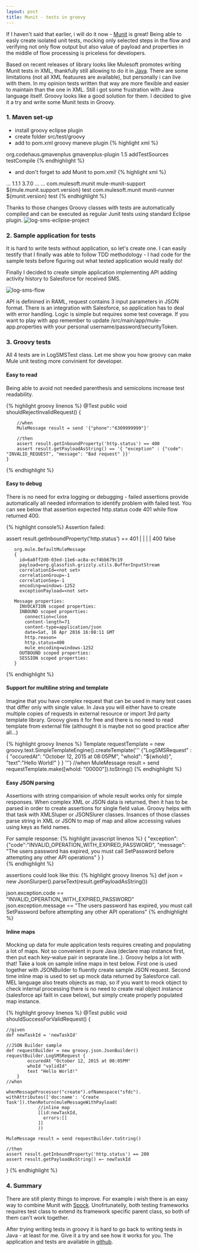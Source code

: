 ```yaml
---
layout: post
title: Munit - tests in groovy
---
```

If I haven't said that earlier, i will do it now - [Munit](https://docs.mulesoft.com/munit/v/1.1.1/) is great! Being able to easly create isolated unit tests, mocking only selected steps in the flow and verifying not only flow output but also value of payload and properties in the middle of flow processing is priceless for developers.

Based on recent releases of library looks like Mulesoft promotes writing Munit tests in XML, thankfully still allowing to do it in [Java](https://docs.mulesoft.com/munit/v/1.1.1/munit-tests-with-java). There are some limitations (not all XML featuures are available), but personally i can live with them. In my opinion tests written that way are more flexible and easier to maintain than the one in XML.
Still i got some frustration with Java language itself. Groovy looks like a good solution for them. I decided to give it a try and write some Munit tests in Groovy.

### 1. Maven set-up

- install groovy eclipse plugin
- create folder src/test/groovy
- add to pom.xml groovy maneve plugin
{% highlight xml %}
<plugin>
    <groupId>org.codehaus.gmavenplus</groupId>
    <artifactId>gmavenplus-plugin</artifactId>
    <version>1.5</version>
    <executions>
        <execution>
            <goals>
                <goal>addTestSources</goal>
                <goal>testCompile</goal>
            </goals>
        </execution>
    </executions>
</plugin>
{% endhighlight %}

- and don't forget to add Munit to pom.xml!
{% highlight xml %}
<properties>
...
	  <munit.version>1.1.1</munit.version>
		<mule.munit.support.version>3.7.0</mule.munit.support.version>
</properties>
...
<dependencies>
...
<dependency>
		   <groupId>com.mulesoft.munit</groupId>
		    <artifactId>mule-munit-support</artifactId>
		    <version>${mule.munit.support.version}</version>
		    <scope>test</scope>
		</dependency>
		<dependency>
		    <groupId>com.mulesoft.munit</groupId>
		    <artifactId>munit-runner</artifactId>
		    <version>${munit.version}</version>
		    <scope>test</scope>
		</dependency>
</dependencies>
{% endhighlight %}

Thanks to those changes Groovy classes with tests are automatically compiled and can be executed as regular Junit tests using standard Eclipse plugin.
![log-sms-eclipse-project](/images/munit-in-groovy/log-sms-eclipse-project.PNG "Log SMS Eclipse project")

### 2. Sample application for tests

It is hard to write tests without application, so let's create one. I can easily testify that I finally was able to follow TDD methodology - I had code for the sample tests before figuring out what tested application would really do!

Finally I decided to create simple application implementing API adding activity history to Salesforce for received SMS.

![log-sms-flow](/images/munit-in-groovy/log-sms-flow.PNG "Log SMS flow")

API is definined in RAML, request contains 3 input parameters in JSON format. There is an integration with Salesforce, so application has to deal with error handling. Logic is simple but requires some test coverage. If you want to play with app remember to update /src/main/app/mule-app.properties with your personal username/password/securityToken.

### 3. Groovy tests
All 4 tests are in LogSMSTest class. Let me show you how groovy can make Mule unit testing more convinient for developer.

#### Easy to read
Being able to avoid not needed parenthesis and semicolons increase test readability.

{% highlight groovy linenos %}
@Test
	public void shouldRejectInvalidRequest() {

		//when											
		MuleMessage result = send '{"phone":"6309999999"}'

		//then
		assert result.getInboundProperty('http.status') == 400
		assert result.getPayloadAsString() == '{ "exception" : {"code": "INVALID_REQUEST", "message": "Bad request" }}'		
	}
{% endhighlight %}

#### Easy to debug
There is no need for extra logging or debugging - failed assertions provide automatically all needed information to identify problem with failed test. You can see below that assertion expected http.status code 401 while flow returned 400.

{% highlight console%}
Assertion failed:

assert result.getInboundProperty('http.status') == 401
       |      |                                 |
       |      400                               false

       org.mule.DefaultMuleMessage
       {
         id=6a8ff2d0-03ed-11e6-ac8a-ecf4bb679c19
         payload=org.glassfish.grizzly.utils.BufferInputStream
         correlationId=<not set>
         correlationGroup=-1
         correlationSeq=-1
         encoding=windows-1252
         exceptionPayload=<not set>

       Message properties:
         INVOCATION scoped properties:
         INBOUND scoped properties:
           connection=close
           content-length=71
           content-type=application/json
           date=Sat, 16 Apr 2016 16:08:11 GMT
           http.reason=
           http.status=400
           mule_encoding=windows-1252
         OUTBOUND scoped properties:
         SESSION scoped properties:
       }
{% endhighlight %}

#### Support for multiline string and template
Imagine that you have complex request that can be used in many test cases that differ only with single value. In Java you will either have to create multiple copies of requests in external resource or import 3rd party template library. Groovy gives it for free and there is no need to read template from external file (althought it is maybe not so good practice after all...)

{% highlight groovy linenos %}
	Template requestTemplate = new groovy.text.SimpleTemplateEngine().createTemplate('''
		 {"LogSMSRequest" :
			{
			"occuredAt": "October 12, 2015 at 08:05PM",
			"whoId": "${whoId}",
			"text":"Hello World!"
			}
			 }
		''')
	//when
	MuleMessage result = send requestTemplate.make([whoId: "00000"]).toString()
	{% endhighlight %}

#### Easy JSON parsing
Assertions with string comparision of whole result works only for simple responses. When complex XML or JSON data is returned, then it has to be parsed in order to create assertions for single field value. Groovy helps with that task with XMLSluper or JSONSlurer classes. Insances of those classes parse string in XML or JSON to map of map and allow accessing values using keys as field names.

For sample response:
{% highlight javascript linenos %}
{ "exception":
	{"code":"INVALID_OPERATION_WITH_EXPIRED_PASSWORD",
	"message": "The users password has expired, you must call SetPassword before attempting any other API operations" }
}   
{% endhighlight %}

assertions could look like this:
{% highlight groovy linenos %}
def json = new JsonSlurper().parseText(result.getPayloadAsString())

json.exception.code == "INVALID_OPERATION_WITH_EXPIRED_PASSWORD"
json.exception.message == "The users password has expired, you must call SetPassword before attempting any other API operations"
{% endhighlight %}

#### Inline maps
Mocking up data for mule application tests requires creating and populating a lot of maps. Not so convenient in pure Java (declare map instance first, then put each key-walue pair in seprarate line..). Groovy helps a lot with that! Take a look on sample inline maps in test below. First one is used together with JSONBuilder to fluently create sample JSON request.
Second time inline map is used to set up mock data returned by Salesforce call. MEL language also treats objects as map, so if you want to mock object to check internal processing there is no need to create real object instance (salesforce api failt in case below), but simply create properly populated map instance.

{% highlight groovy linenos %}
@Test
public void shouldSuccessForValidRequest() {

	//given
	def newTaskId = 'newTaskId'

	//JSON Builder sample
	def requestBuilder = new groovy.json.JsonBuilder()		
	requestBuilder.LogSMSRequest {
			occuredAt "October 12, 2015 at 08:05PM"
			whoId "validId"
			text "Hello World!"
		}						
	//when

	whenMessageProcessor("create").ofNamespace("sfdc").
	withAttributes(['doc:name': 'Create Task']).thenReturn(muleMessageWithPayload(
				//inline map
				[[id:newTaskId,
				  errors:[]
				]]
				))

	MuleMessage result = send requestBuilder.toString()

	//then
	assert result.getInboundProperty('http.status') == 200
	assert result.getPayloadAsString() =~ newTaskId
}
{% endhighlight %}

### 4. Summary
There are still plenty things to improve. For example i wish there is an easy way to combine Munit with [Spock](http://spockframework.github.io/spock/docs/1.0/introduction.html). Unofrtunatelly, both testing frameworks requires test class to extend its framework specific parent class, so both of them can't work together.

After trying writing tests in groovy it is hard to go back to writing tests in Java - at least for me. Give it a try and see how it works for you. The application and tests are available in [github](https://github.com/jarent/munit-groovy).

